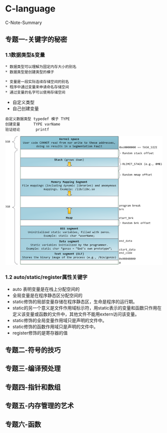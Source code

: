 # C-language
C-Note-Summary
## 专题一-关键字的秘密
### 1.1数据类型&变量
```
* 数据类型可以理解为固定内存大小的别名
* 数据类型是创建类型的模子
```
```
* 变量是一段实际连续存储空间的别名
* 程序中通过变量来申请命名存储空间
* 通过变量的名字可以使用存储空间
```
* 自定义类型
* 自己创建变量
```
自定义数据类型 typedef 模子 TYPE 
创建变量      TYPE varName
验证结论       printf
```
![进程结构](https://github.com/Ceneses/C-language/blob/master/linux%E7%9A%84%E8%BF%9B%E7%A8%8B%E7%BB%93%E6%9E%84.png)
### 1.2 auto/static/register属性关键字
- auto 表明变量是在栈上分配空间的
- 全局变量是在程序静态区分配空间的
- static修饰的局部变量存储在程序静态区，生命是程序的运行期。
- static的另一个意义是文件作用域标示符，用static表示的变量和函数只作用在定义该变量或函数的文件中，其他文件不能用extern访问该变量。 
- static修饰的全局变量作用域只是声明的文件中。
- static修饰的函数作用域只是声明的文件中。
- register修饰的是寄存器的值
## 专题二-符号的技巧
## 专题三-编译预处理
## 专题四-指针和数组
## 专题五-内存管理的艺术
## 专题六-函数
